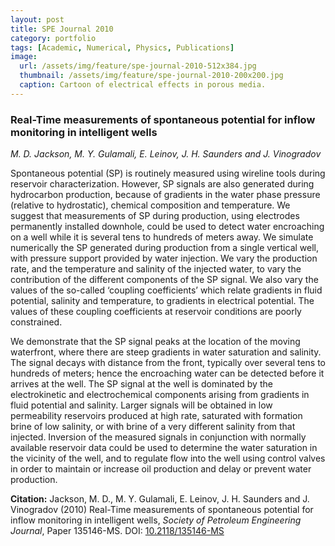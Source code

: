 ```yaml
---
layout: post
title: SPE Journal 2010
category: portfolio
tags: [Academic, Numerical, Physics, Publications]
image:
  url: /assets/img/feature/spe-journal-2010-512x384.jpg
  thumbnail: /assets/img/feature/spe-journal-2010-200x200.jpg
  caption: Cartoon of electrical effects in porous media.
---
```

### Real-Time measurements of spontaneous potential for inflow monitoring in intelligent wells
*M. D. Jackson, M. Y. Gulamali, E. Leinov, J. H. Saunders and J. Vinogradov*

Spontaneous potential (SP) is routinely measured using wireline tools during
reservoir characterization. However, SP signals are also generated during
hydrocarbon production, because of gradients in the water phase pressure
(relative to hydrostatic), chemical composition and temperature. We suggest
that measurements of SP during production, using electrodes permanently
installed downhole, could be used to detect water encroaching on a well while
it is several tens to hundreds of meters away. We simulate numerically the SP
generated during production from a single vertical well, with pressure support
provided by water injection. We vary the production rate, and the temperature
and salinity of the injected water, to vary the contribution of the different
components of the SP signal. We also vary the values of the so-called
‘coupling coefficients’ which relate gradients in fluid potential, salinity
and temperature, to gradients in electrical potential. The values of these
coupling coefficients at reservoir conditions are poorly constrained.

We demonstrate that the SP signal peaks at the location of the moving
waterfront, where there are steep gradients in water saturation and
salinity. The signal decays with distance from the front, typically over
several tens to hundreds of meters; hence the encroaching water can be
detected before it arrives at the well. The SP signal at the well is dominated
by the electrokinetic and electrochemical components arising from gradients in
fluid potential and salinity. Larger signals will be obtained in low
permeability reservoirs produced at high rate, saturated with formation brine
of low salinity, or with brine of a very different salinity from that
injected. Inversion of the measured signals in conjunction with normally
available reservoir data could be used to determine the water saturation in
the vicinity of the well, and to regulate flow into the well using control
valves in order to maintain or increase oil production and delay or prevent
water production.

**Citation:** Jackson, M. D., M. Y. Gulamali, E. Leinov, J. H. Saunders and
J. Vinogradov (2010) Real-Time measurements of spontaneous potential for
inflow monitoring in intelligent wells, *Society of Petroleum Engineering
Journal*, Paper 135146-MS. DOI:
[10.2118/135146-MS](http://dx.doi.org/10.2118/135146-MS)
